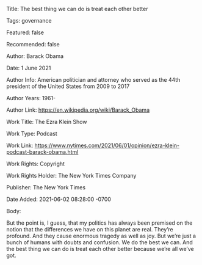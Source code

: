 Title:  The best thing we can do is treat each other better

Tags:   governance

Featured: false

Recommended: false

Author: Barack Obama

Date:   1 June 2021

Author Info: American politician and attorney who served as the 44th president of the United States from 2009 to 2017

Author Years: 1961-

Author Link: https://en.wikipedia.org/wiki/Barack_Obama

Work Title: The Ezra Klein Show

Work Type: Podcast

Work Link: https://www.nytimes.com/2021/06/01/opinion/ezra-klein-podcast-barack-obama.html

Work Rights: Copyright

Work Rights Holder: The New York Times Company

Publisher: The New York Times

Date Added: 2021-06-02 08:28:00 -0700

Body: 

But the point is, I guess, that my politics has always been premised on the notion that the differences we have on this planet are real. They’re profound. And they cause enormous tragedy as well as joy. But we’re just a bunch of humans with doubts and confusion. We do the best we can. And the best thing we can do is treat each other better because we’re all we’ve got. 

